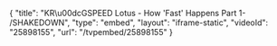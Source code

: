 {
    "title": "KR\u00dcGSPEED Lotus - How 'Fast' Happens Part 1- \/SHAKEDOWN",
    "type": "embed",
    "layout": "iframe-static",
    "videoId": "25898155",
    "url": "\/tvpembed\/25898155"
}